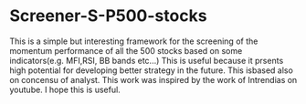 # Screener-S-P500-stocks
This is a simple but interesting framework for the screening of the momentum performance of all the 500 stocks based on some indicators(e.g. MFI,RSI, BB bands etc...)
This is useful because it prsents high potential for developing better strategy in the future. This isbased also on concensu of analyst.
This work was inspired by the work of Intrendias on youtube.
I hope this is useful.
